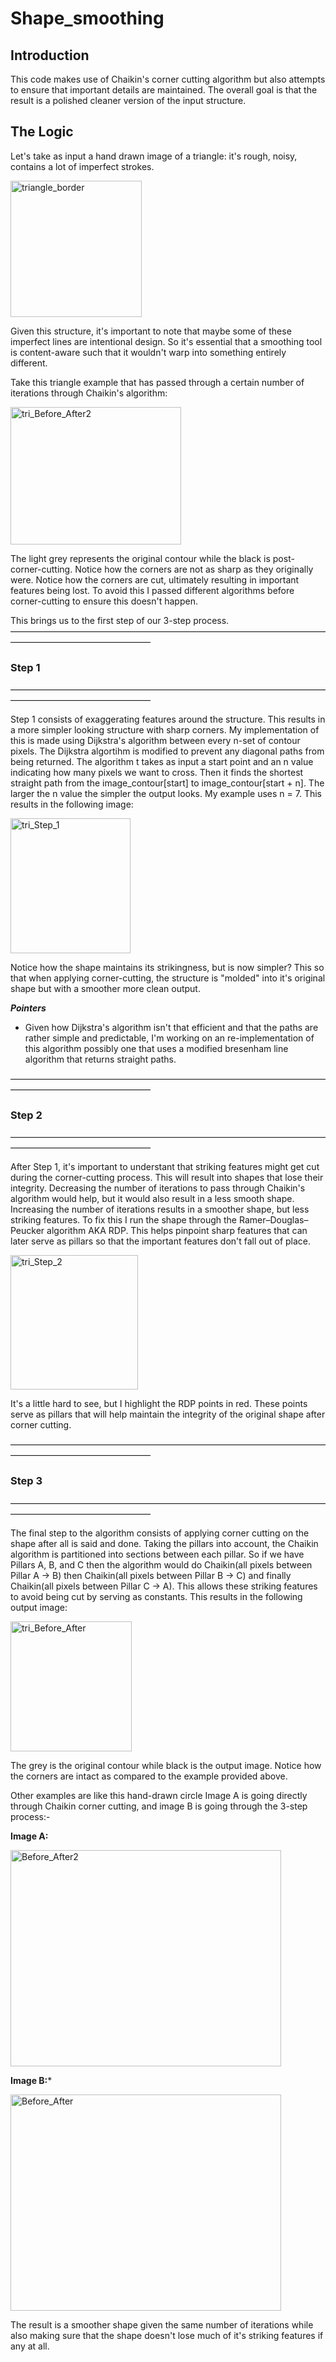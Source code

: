 # Shape_smoothing

## Introduction
This code makes use of Chaikin's corner cutting algorithm but also attempts to ensure that important details are maintained. The overall goal is that the result is a polished cleaner version of the input structure.

## The Logic
Let's take as input a hand drawn image of a triangle: it's rough, noisy, contains a lot of imperfect strokes.

<img width="210" height="218" alt="triangle_border" src="https://github.com/user-attachments/assets/1014585b-98de-4145-a556-98505a7cf9f4" />

Given this structure, it's important to note that maybe some of these imperfect lines are intentional design. So it's essential that a smoothing tool is content-aware such that it wouldn't warp into something entirely different.

Take this triangle example that has passed through a certain number of iterations through Chaikin's algorithm:

<img width="273" height="220" alt="tri_Before_After2" src="https://github.com/user-attachments/assets/73fa9ae2-0d02-45a1-8956-785efe791f7b" />

The light grey represents the original contour while the black is post-corner-cutting. Notice how the corners are not as sharp as they originally were. Notice how the corners are cut, ultimately resulting in important features being lost. To avoid this I passed different algorithms before corner-cutting to ensure this doesn't happen.

This brings us to the first step of our 3-step process.
————————————————————————————————————————————————————
### Step 1
————————————————————————————————————————————————————

Step 1 consists of exaggerating features around the structure. This results in a more simpler looking structure with sharp corners. My implementation of this is made using Dijkstra's algorithm between every n-set of contour pixels. The Dijkstra algortihm is modified to prevent any diagonal paths from being returned. 
The algorithm t takes as input a start point and an n value indicating how many pixels we want to cross. Then it finds the shortest straight path from the image_contour[start] to image_contour[start + n]. The larger the n value the simpler the output looks. My example uses n = 7. This results in the following image:

<img width="192" height="216" alt="tri_Step_1" src="https://github.com/user-attachments/assets/c8ffad54-4f50-4cf1-a8ca-5dceaada6bcd" />

Notice how the shape maintains its strikingness, but is now simpler? This so that when applying corner-cutting, the structure is "molded" into it's original shape but with a smoother more clean output.

***Pointers***
  - Given how Dijkstra's algorithm isn't that efficient and that the paths are rather simple and predictable, I'm working on an re-implementation of this     algorithm possibly one that uses a modified bresenham line algorithm that returns straight paths.

————————————————————————————————————————————————————
### Step 2
————————————————————————————————————————————————————

After Step 1, it's important to understant that striking features might get cut during the corner-cutting process. This will result into shapes that lose their integrity. Decreasing the number of iterations to pass through Chaikin's algorithm would help, but it would also result in a less smooth shape. Increasing the number of iterations results in a smoother shape, but less striking features. To fix this I run the shape through the Ramer–Douglas–Peucker algorithm AKA RDP. This helps pinpoint sharp features that can later serve as pillars so that the important features don't fall out of place.

<img width="204" height="215" alt="tri_Step_2" src="https://github.com/user-attachments/assets/b3a53d39-5396-46d9-a753-943dcc01db5b" />

It's a little hard to see, but I highlight the RDP points in red. These points serve as pillars that will help maintain the integrity of the original shape after corner cutting.

————————————————————————————————————————————————————
### Step 3
————————————————————————————————————————————————————

The final step to the algorithm consists of applying corner cutting on the shape after all is said and done. Taking the pillars into account, the Chaikin algorithm is partitioned into sections between each pillar. So if we have Pillars A, B, and C then the algorithm would do Chaikin(all pixels between Pillar A -> B) then Chaikin(all pixels between Pillar B -> C) and finally Chaikin(all pixels between Pillar C -> A). This allows these striking features to avoid being cut by serving as constants. This results in the following output image:

<img width="194" height="208" alt="tri_Before_After" src="https://github.com/user-attachments/assets/b8e94715-64f6-420a-88b8-e18002d13d08" />

The grey is the original contour while black is the output image. Notice how the corners are intact as compared to the example provided above. 

Other examples are like this hand-drawn circle Image A is going directly through Chaikin corner cutting, and image B is going through the 3-step process:-

**Image A:**

<img width="433" height="346" alt="Before_After2" src="https://github.com/user-attachments/assets/48d8e763-517c-446f-815a-4e07f9737be9" />

**Image B:***

<img width="433" height="346" alt="Before_After" src="https://github.com/user-attachments/assets/6d33efa3-9860-4048-a60d-042a90fd4958" />

The result is a smoother shape given the same number of iterations while also making sure that the shape doesn't lose much of it's striking features if any at all.





